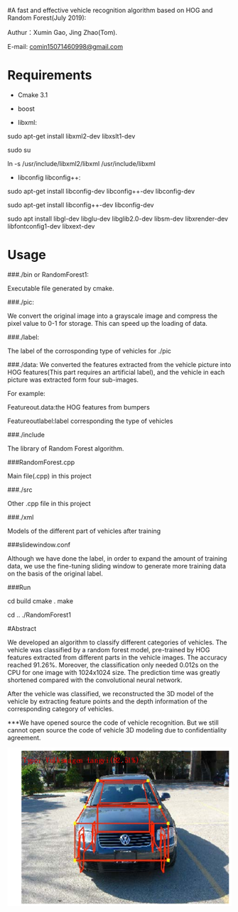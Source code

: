 #A fast and effective vehicle recognition algorithm based on HOG and Random Forest(July 2019):

Authur：Xumin Gao, Jing Zhao(Tom).

E-mail: comin15071460998@gmail.com

# Requirements

- Cmake 3.1

- boost

- libxml:

sudo apt-get install libxml2-dev libxslt1-dev

sudo su

ln -s /usr/include/libxml2/libxml   /usr/include/libxml

- libconfig libconfig++:

sudo apt-get install libconfig-dev libconfig++-dev libconfig-dev

sudo apt-get install libconfig++-dev libconfig-dev

sudo apt install libgl-dev libglu-dev libglib2.0-dev libsm-dev libxrender-dev libfontconfig1-dev libxext-dev


# Usage

###./bin or RandomForest1:

Executable file generated by cmake.

###./pic:

We convert the original image into a grayscale image and compress the pixel value to 0-1 for storage. This can speed up the loading of data.

###./label:

The label of the corrosponding type of vehicles for ./pic 

###./data:
We converted the features extracted from the vehicle picture into HOG features(This part requires an artificial label), and the vehicle in each picture was extracted form four sub-images.

For example:

Featureout.data:the HOG features from bumpers

Featureoutlabel:label corresponding the type of vehicles


###./include

The library of Random Forest algorithm.

###RandomForest.cpp

Main file(.cpp) in this project

###./src

Other .cpp file in this project

###./xml

Models of the different part of vehicles after training

###slidewindow.conf

Although we have done the label, in order to expand the amount of training data, we use the fine-tuning sliding window to generate more training data on the basis of the original label.


###Run

cd build
cmake .
make

cd ..
./RandomForest1




#Abstract

We developed an algorithm to classify different categories of vehicles. The vehicle was classified by a random forest model, pre-trained by HOG features extracted from different parts in the vehicle images. The accuracy reached 91.26%. Moreover, the classification only needed 0.012s on the CPU for one image with 1024x1024 size. The prediction time was greatly shortened compared with the convolutional neural network. 

After the vehicle was classified, we reconstructed the 3D model of the vehicle by extracting feature points and the depth information of the corresponding category of vehicles.

***We have opened source the code of vehicle recognition. But we still cannot open source the code of vehicle 3D modeling due to confidentiality agreement.

![Image text](https://github.com/XuminGaoGithub/Vehicle-recognition/blob/main/1.png) 




